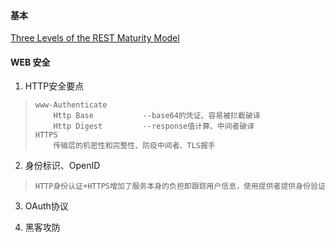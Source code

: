 #### 基本
[Three Levels of the REST Maturity Model](https://www.infoq.com/news/2010/03/RESTLevels)  
#### WEB 安全  
 1. HTTP安全要点

>     www-Authenticate  
>         Http Base           --base64的凭证、容易被拦截破译
>         Http Digest         --response值计算、中间者破译
>     HTTPS
>         传输层的机密性和完整性、防疫中间者、TLS握手

 2. 身份标识、OpenID

>     HTTP身份认证+HTTPS增加了服务本身的负担即跟踪用户信息，使用提供者提供身份验证

 3. OAuth协议

 4. 黑客攻防
